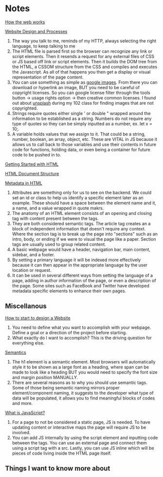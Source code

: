 # Notes

[How the web works](https://developer.mozilla.org/en-US/docs/Learn/Getting_started_with_the_web/How_the_Web_works)

[Website Design and Processes](https://developer.mozilla.org/en-US/docs/Learn/Getting_started_with_the_web/What_will_your_website_look_like)

1. The way you talk to me, reminds of my HTTP, always selecting the right language, to keep talking to me
2. The HTML file is parsed first so the browser can recognize any link or script elements. Then it resends a request for any external files of CSS or JS based off link or script elements. Then it builds the DOM tree from the HTML, a CSSOM structure from the CSS and compiles and executes the Javascript. As all of that happens you then get a display or visual representation of the page content.
3. You can use something as simple as [google images](https://www.google.com/imghp?gws_rd=ssl). From there you can download or hyperlink an image, BUT you need to be careful of copyright licenses. So you can google license filter through the tools button -> usage rights option -> then creative common licenses. I found out about [unsplash](https://unsplash.com/) during my 102 class for finding images that are not copyrighted.
4. Strings require quotes either single ' or double " wrapped around the information to be established as a string.  Numbers do not require any type of quotes so they can be simply inputted as a number, ex. let x = 10;.
5. A variable holds values that we assign to it. That could be a string, number, boolean, an array, object, etc. These are VITAL in JS because it allows us to call back to those variables and use their contents in future code for functions, holding data, or even being a container for future code to be pushed in to.

[Getting Started with HTML](https://developer.mozilla.org/en-US/docs/Learn/HTML/Introduction_to_HTML/Getting_started)

[HTML Document Structure](https://developer.mozilla.org/en-US/docs/Learn/HTML/Introduction_to_HTML/Document_and_website_structure)

[Metadata in HTML](https://developer.mozilla.org/en-US/docs/Learn/HTML/Introduction_to_HTML/The_head_metadata_in_HTML)

1. Attributes are something only for us to see on the backend.  We could set an id or class to help us identify a specific element later as an example. These should have a space between the element name and it, a name, and a value wrapped in quote makrs.
2. The anatomy of an HTML element consists of an opening and closing tag with content present between the tags.
3. They are both considered semantic tags. The article tag creates an a block of independent information that doesn't require any context. Where the section tag is to break up the page into "sections" such as an intro, body, or ending if we were to visual the page like a paper. Section tags are usually used to group related content.
4. A basic webpage would have a header, navigation bar, main content, sidebar, and a footer.
5. By setting a primary language it will be indexed more effectively because it can then appear in the appropriate language by the user location or request. 
6. It can be used in several different ways from setting the language of a page, adding in author information of the page, or even a description of the page. Some sites such as FaceBook and Twitter have developed metadata specific elements to enhance their own pages.

## Miscellanous

[How to start to design a Website](https://developer.mozilla.org/en-US/docs/Learn/Common_questions/Thinking_before_coding)

1. You need to define what you want to accomplish with your webpage. Define a goal or a direction of the project before starting.
2. What exactly do I want to accomplish? This is the driving question for everything else.

[Semantics](https://developer.mozilla.org/en-US/docs/Glossary/Semantics)

1. The h1 element is a semantic element.  Most browsers will automatically style it to be shown as a large font as a heading, where span can be made to look like a heading BUT you would need to specify the font size and margin position MANUALLY.
2. There are several reasons as to why you should use semantic tags. Some of those being semantic naming mirrors proper element/component naming, it suggests to the developer what type of data will be populated, it allows you to find meaningful blocks of codes and more.

[What is JavaScript?](https://developer.mozilla.org/en-US/docs/Learn/JavaScript/First_steps/What_is_JavaScript)

1. For a page to not be considered a static page, JS is needed. To have updating content or interactive maps the page will require JS to be involved.
2. You can add JS internally by using the script element and inputting code between the tags. You can use an external page and connect them using a script tag with a src. Lastly, you can use JS inline which will be pieces of code living inside the HTML page itself.

## Things I want to know more about